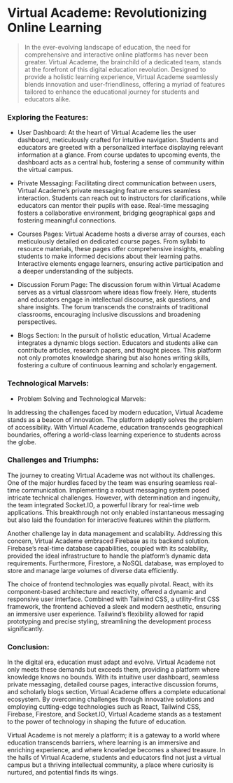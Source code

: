 # Virtual Academe: Revolutionizing Online Learning

> In the ever-evolving landscape of education, the need for comprehensive and interactive online platforms has never been greater. Virtual Academe, the brainchild of a dedicated team, stands at the forefront of this digital education revolution. Designed to provide a holistic learning experience, Virtual Academe seamlessly blends innovation and user-friendliness, offering a myriad of features tailored to enhance the educational journey for students and educators alike.

### Exploring the Features:

- User Dashboard:
At the heart of Virtual Academe lies the user dashboard, meticulously crafted for intuitive navigation. Students and educators are greeted with a personalized interface displaying relevant information at a glance. From course updates to upcoming events, the dashboard acts as a central hub, fostering a sense of community within the virtual campus.

- Private Messaging:
Facilitating direct communication between users, Virtual Academe’s private messaging feature ensures seamless interaction. Students can reach out to instructors for clarifications, while educators can mentor their pupils with ease. Real-time messaging fosters a collaborative environment, bridging geographical gaps and fostering meaningful connections.

- Courses Pages:
Virtual Academe hosts a diverse array of courses, each meticulously detailed on dedicated course pages. From syllabi to resource materials, these pages offer comprehensive insights, enabling students to make informed decisions about their learning paths. Interactive elements engage learners, ensuring active participation and a deeper understanding of the subjects.

- Discussion Forum Page:
The discussion forum within Virtual Academe serves as a virtual classroom where ideas flow freely. Here, students and educators engage in intellectual discourse, ask questions, and share insights. The forum transcends the constraints of traditional classrooms, encouraging inclusive discussions and broadening perspectives.

- Blogs Section:
In the pursuit of holistic education, Virtual Academe integrates a dynamic blogs section. Educators and students alike can contribute articles, research papers, and thought pieces. This platform not only promotes knowledge sharing but also hones writing skills, fostering a culture of continuous learning and scholarly engagement.

### Technological Marvels:

- Problem Solving and Technological Marvels:

In addressing the challenges faced by modern education, Virtual Academe stands as a beacon of innovation. The platform adeptly solves the problem of accessibility. With Virtual Academe, education transcends geographical boundaries, offering a world-class learning experience to students across the globe.

### Challenges and Triumphs:

The journey to creating Virtual Academe was not without its challenges. One of the major hurdles faced by the team was ensuring seamless real-time communication. Implementing a robust messaging system posed intricate technical challenges. However, with determination and ingenuity, the team integrated Socket.IO, a powerful library for real-time web applications. This breakthrough not only enabled instantaneous messaging but also laid the foundation for interactive features within the platform.

Another challenge lay in data management and scalability. Addressing this concern, Virtual Academe embraced Firebase as its backend solution. Firebase’s real-time database capabilities, coupled with its scalability, provided the ideal infrastructure to handle the platform’s dynamic data requirements. Furthermore, Firestore, a NoSQL database, was employed to store and manage large volumes of diverse data efficiently.

The choice of frontend technologies was equally pivotal. React, with its component-based architecture and reactivity, offered a dynamic and responsive user interface. Combined with Tailwind CSS, a utility-first CSS framework, the frontend achieved a sleek and modern aesthetic, ensuring an immersive user experience. Tailwind’s flexibility allowed for rapid prototyping and precise styling, streamlining the development process significantly.

### Conclusion:

In the digital era, education must adapt and evolve. Virtual Academe not only meets these demands but exceeds them, providing a platform where knowledge knows no bounds. With its intuitive user dashboard, seamless private messaging, detailed course pages, interactive discussion forums, and scholarly blogs section, Virtual Academe offers a complete educational ecosystem. By overcoming challenges through innovative solutions and employing cutting-edge technologies such as React, Tailwind CSS, Firebase, Firestore, and Socket.IO, Virtual Academe stands as a testament to the power of technology in shaping the future of education.

Virtual Academe is not merely a platform; it is a gateway to a world where education transcends barriers, where learning is an immersive and enriching experience, and where knowledge becomes a shared treasure. In the halls of Virtual Academe, students and educators find not just a virtual campus but a thriving intellectual community, a place where curiosity is nurtured, and potential finds its wings.
